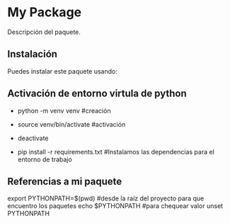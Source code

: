 # My Package

Descripción del paquete.

## Instalación

Puedes instalar este paquete usando:

## Activación de entorno virtula de python
- python -m venv venv #creación
- source venv/bin/activate #activación
- deactivate

- pip install -r requirements.txt #Instalamos las dependencias para el entorno de trabajo

## Referencias a mi paquete
export PYTHONPATH=$(pwd) #desde la raíz del proyecto para que encuentro los paquetes
echo $PYTHONPATH #para chequear valor
unset PYTHONPATH


